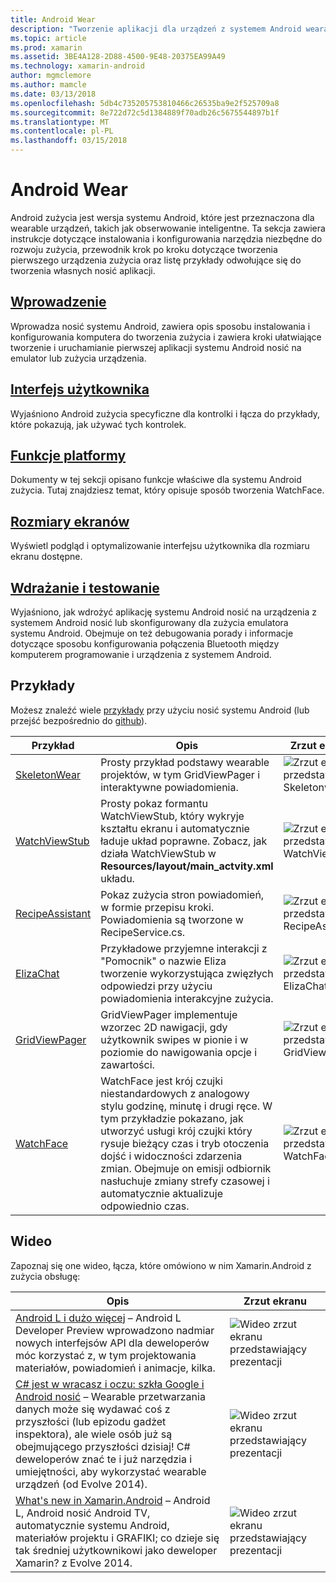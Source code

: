 ```yaml
---
title: Android Wear
description: "Tworzenie aplikacji dla urządzeń z systemem Android wearable."
ms.topic: article
ms.prod: xamarin
ms.assetid: 3BE4A128-2D88-4500-9E48-20375EA99A49
ms.technology: xamarin-android
author: mgmclemore
ms.author: mamcle
ms.date: 03/13/2018
ms.openlocfilehash: 5db4c735205753810466c26535ba9e2f525709a8
ms.sourcegitcommit: 8e722d72c5d1384889f70adb26c5675544897b1f
ms.translationtype: MT
ms.contentlocale: pl-PL
ms.lasthandoff: 03/15/2018
---
```

# <a name="android-wear"></a>Android Wear

Android zużycia jest wersja systemu Android, które jest przeznaczona dla wearable urządzeń, takich jak obserwowanie inteligentne. Ta sekcja zawiera instrukcje dotyczące instalowania i konfigurowania narzędzia niezbędne do rozwoju zużycia, przewodnik krok po kroku dotyczące tworzenia pierwszego urządzenia zużycia oraz listę przykłady odwołujące się do tworzenia własnych nosić aplikacji.

##  <a name="getting-startedandroidwearget-startedindexmd"></a>[Wprowadzenie](~/android/wear/get-started/index.md)

Wprowadza nosić systemu Android, zawiera opis sposobu instalowania i konfigurowania komputera do tworzenia zużycia i zawiera kroki ułatwiające tworzenie i uruchamianie pierwszej aplikacji systemu Android nosić na emulator lub zużycia urządzenia.

##  <a name="user-interfaceandroidwearuser-interfaceindexmd"></a>[Interfejs użytkownika](~/android/wear/user-interface/index.md)

Wyjaśniono Android zużycia specyficzne dla kontrolki i łącza do przykłady, które pokazują, jak używać tych kontrolek.

##  <a name="platform-featuresandroidwearplatformindexmd"></a>[Funkcje platformy](~/android/wear/platform/index.md)

Dokumenty w tej sekcji opisano funkcje właściwe dla systemu Android zużycia. Tutaj znajdziesz temat, który opisuje sposób tworzenia WatchFace.

##  <a name="screen-sizesandroidwearscreen-sizesmd"></a>[Rozmiary ekranów](~/android/wear/screen-sizes.md)

Wyświetl podgląd i optymalizowanie interfejsu użytkownika dla rozmiaru ekranu dostępne.

##  <a name="deployment--testingandroidweardeploy-testindexmd"></a>[Wdrażanie i testowanie](~/android/wear/deploy-test/index.md)

Wyjaśniono, jak wdrożyć aplikację systemu Android nosić na urządzenia z systemem Android nosić lub skonfigurowany dla zużycia emulatora systemu Android. Obejmuje on też debugowania porady i informacje dotyczące sposobu konfigurowania połączenia Bluetooth między komputerem programowanie i urządzenia z systemem Android.



## <a name="samples"></a>Przykłady

Możesz znaleźć wiele [przykłady](https://developer.xamarin.com/samples/android/Android%20Wear/) przy użyciu nosić systemu Android (lub przejść bezpośrednio do [github](https://github.com/xamarin/monodroid-samples/tree/master/wear)). 

|Przykład|Opis|Zrzut ekranu|
|--- |--- |--- |
|[SkeletonWear](https://developer.xamarin.com/samples/SkeletonWear/)|Prosty przykład podstawy wearable projektów, w tym GridViewPager i interaktywne powiadomienia.|![Zrzut ekranu przedstawiający Skeletonwear](images/skeleton.png)|
|[WatchViewStub](https://developer.xamarin.com/samples/WatchViewStub/)|Prosty pokaz formantu WatchViewStub, który wykryje kształtu ekranu i automatycznie ładuje układ poprawne.  Zobacz, jak działa WatchViewStub w **Resources/layout/main_actvity.xml** układu.|![Zrzut ekranu przedstawiający WatchViewStub](images/watchview.png)|
|[RecipeAssistant](https://developer.xamarin.com/samples/RecipeAssistant/)|Pokaz zużycia stron powiadomień, w formie przepisu kroki. Powiadomienia są tworzone w RecipeService.cs.|![Zrzut ekranu przedstawiający RecipeAssistant](images/recipeassist.png)|
|[ElizaChat](https://developer.xamarin.com/samples/ElizaChat/)|Przykładowe przyjemne interakcji z "Pomocnik" o nazwie Eliza tworzenie wykorzystująca zwięzłych odpowiedzi przy użyciu powiadomienia interakcyjne zużycia.|![Zrzut ekranu przedstawiający ElizaChat](images/eliza.png)|
|[GridViewPager](https://developer.xamarin.com/samples/GridViewPager/)|GridViewPager implementuje wzorzec 2D nawigacji, gdy użytkownik swipes w pionie i w poziomie do nawigowania opcje i zawartości.|![Zrzut ekranu przedstawiający GridViewPager](images/gridviewpager.png)|
|[WatchFace](https://developer.xamarin.com/samples/monodroid/wear/WatchFace)|WatchFace jest krój czujki niestandardowych z analogowy stylu godzinę, minutę i drugi ręce. W tym przykładzie pokazano, jak utworzyć usługi krój czujki który rysuje bieżący czas i tryb otoczenia dojść i widoczności zdarzenia zmian. Obejmuje on emisji odbiornik nasłuchuje zmiany strefy czasowej i automatycznie aktualizuje odpowiednio czas.|![Zrzut ekranu przedstawiający WatchFace](images/gridviewpager.png)|


##  <a name="videos"></a>Wideo

Zapoznaj się one wideo, łącza, które omówiono w nim Xamarin.Android z zużycia obsługę:

|Opis|Zrzut ekranu|
|--- |--- |
|[Android L i dużo więcej](http://blog.xamarin.com/webinar-recording-android-l-and-so-much-more/) &ndash; Android L Developer Preview wprowadzono nadmiar nowych interfejsów API dla deweloperów móc korzystać z, w tym projektowania materiałów, powiadomień i animacje, kilka.|![Wideo zrzut ekranu przedstawiający prezentacji](images/video-android-l.png)|
|[C# jest w wracasz i oczu: szkła Google i Android nosić](https://www.youtube.com/watch?v=80H8tXByZQc) &ndash; Wearable przetwarzania danych może się wydawać coś z przyszłości (lub epizodu gadżet inspektora), ale wiele osób już są obejmującego przyszłości dzisiaj! C# deweloperów znać te i już narzędzia i umiejętności, aby wykorzystać wearable urządzeń (od Evolve 2014).|![Wideo zrzut ekranu przedstawiający prezentacji](images/video-eyes-ears.png)|
|[What's new in Xamarin.Android](https://www.youtube.com/watch?v=Gpqc2XZIQfU) &ndash; Android L, Android nosić Android TV, automatycznie systemu Android, materiałów projektu i GRAFIKI; co dzieje się tak średniej użytkownikowi jako deweloper Xamarin? z Evolve 2014.|![Wideo zrzut ekranu przedstawiający prezentacji](Images/video-whats-new.png)|


<!--

March 18
http://blog.xamarin.com/android-wear/

August 14
http://blog.xamarin.com/android-l-developer-preview-android-wear-support/

August 27
http://blog.xamarin.com/tips-for-your-first-android-wear-app/

Watch Face
https://github.com/Redth/Xamarin.Wear.WatchFace
-->
